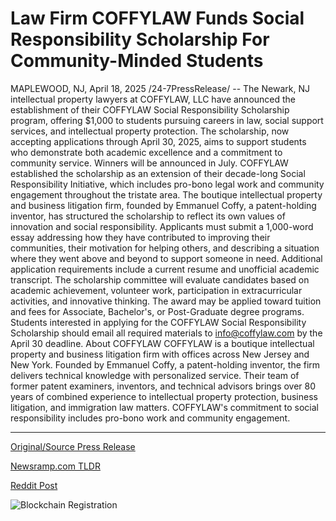 # Law Firm COFFYLAW Funds Social Responsibility Scholarship For Community-Minded Students

MAPLEWOOD, NJ, April 18, 2025 /24-7PressRelease/ -- The Newark, NJ intellectual property lawyers at COFFYLAW, LLC have announced the establishment of their COFFYLAW Social Responsibility Scholarship program, offering $1,000 to students pursuing careers in law, social support services, and intellectual property protection.  The scholarship, now accepting applications through April 30, 2025, aims to support students who demonstrate both academic excellence and a commitment to community service. Winners will be announced in July.  COFFYLAW established the scholarship as an extension of their decade-long Social Responsibility Initiative, which includes pro-bono legal work and community engagement throughout the tristate area. The boutique intellectual property and business litigation firm, founded by Emmanuel Coffy, a patent-holding inventor, has structured the scholarship to reflect its own values of innovation and social responsibility.  Applicants must submit a 1,000-word essay addressing how they have contributed to improving their communities, their motivation for helping others, and describing a situation where they went above and beyond to support someone in need. Additional application requirements include a current resume and unofficial academic transcript.  The scholarship committee will evaluate candidates based on academic achievement, volunteer work, participation in extracurricular activities, and innovative thinking. The award may be applied toward tuition and fees for Associate, Bachelor's, or Post-Graduate degree programs.  Students interested in applying for the COFFYLAW Social Responsibility Scholarship should email all required materials to info@coffylaw.com by the April 30 deadline.  About COFFYLAW  COFFYLAW is a boutique intellectual property and business litigation firm with offices across New Jersey and New York. Founded by Emmanuel Coffy, a patent-holding inventor, the firm delivers technical knowledge with personalized service. Their team of former patent examiners, inventors, and technical advisors brings over 80 years of combined experience to intellectual property protection, business litigation, and immigration law matters. COFFYLAW's commitment to social responsibility includes pro-bono work and community engagement. 

---

[Original/Source Press Release](https://www.24-7pressrelease.com/press-release/521930/law-firm-coffylaw-funds-social-responsibility-scholarship-for-community-minded-students)
                    

[Newsramp.com TLDR](https://newsramp.com/curated-news/coffylaw-introduces-1000-scholarship-for-students-pursuing-careers-in-law-and-social-support-services/656c3b18dc3674cfaf174ef63c558790) 

 



[Reddit Post](https://www.reddit.com/r/newsramp/comments/1k7ar44/coffylaw_introduces_1000_scholarship_for_students/) 



![Blockchain Registration](https://cdn.newsramp.app/24-7PressRelease/qrcode/254/25/pinkkm34.webp)